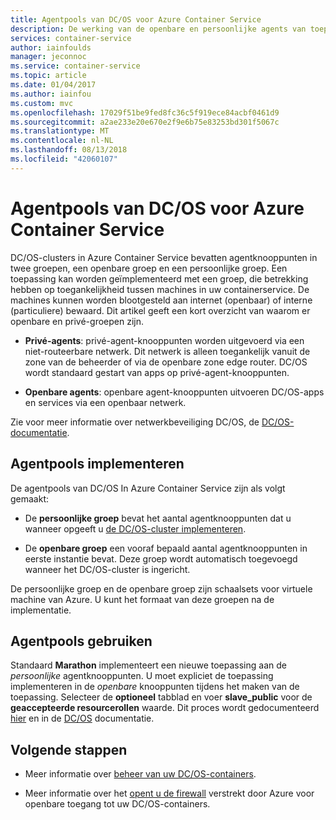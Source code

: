 ```yaml
---
title: Agentpools van DC/OS voor Azure Container Service
description: De werking van de openbare en persoonlijke agents van toepassingen met een Azure Container Service DC/OS-cluster
services: container-service
author: iainfoulds
manager: jeconnoc
ms.service: container-service
ms.topic: article
ms.date: 01/04/2017
ms.author: iainfou
ms.custom: mvc
ms.openlocfilehash: 17029f51be9fed8fc36c5f919ece84acbf0461d9
ms.sourcegitcommit: a2ae233e20e670e2f9e6b75e83253bd301f5067c
ms.translationtype: MT
ms.contentlocale: nl-NL
ms.lasthandoff: 08/13/2018
ms.locfileid: "42060107"
---
```

# <a name="dcos-agent-pools-for-azure-container-service"></a>Agentpools van DC/OS voor Azure Container Service
DC/OS-clusters in Azure Container Service bevatten agentknooppunten in twee groepen, een openbare groep en een persoonlijke groep. Een toepassing kan worden geïmplementeerd met een groep, die betrekking hebben op toegankelijkheid tussen machines in uw containerservice. De machines kunnen worden blootgesteld aan internet (openbaar) of interne (particuliere) bewaard. Dit artikel geeft een kort overzicht van waarom er openbare en privé-groepen zijn.


* **Privé-agents**: privé-agent-knooppunten worden uitgevoerd via een niet-routeerbare netwerk. Dit netwerk is alleen toegankelijk vanuit de zone van de beheerder of via de openbare zone edge router. DC/OS wordt standaard gestart van apps op privé-agent-knooppunten. 

* **Openbare agents**: openbare agent-knooppunten uitvoeren DC/OS-apps en services via een openbaar netwerk. 

Zie voor meer informatie over netwerkbeveiliging DC/OS, de [DC/OS-documentatie](https://dcos.io/docs/1.8/administration/securing-your-cluster/).

## <a name="deploy-agent-pools"></a>Agentpools implementeren

De agentpools van DC/OS In Azure Container Service zijn als volgt gemaakt:

* De **persoonlijke groep** bevat het aantal agentknooppunten dat u wanneer opgeeft u [de DC/OS-cluster implementeren](container-service-deployment.md). 

* De **openbare groep** een vooraf bepaald aantal agentknooppunten in eerste instantie bevat. Deze groep wordt automatisch toegevoegd wanneer het DC/OS-cluster is ingericht.

De persoonlijke groep en de openbare groep zijn schaalsets voor virtuele machine van Azure. U kunt het formaat van deze groepen na de implementatie.

## <a name="use-agent-pools"></a>Agentpools gebruiken
Standaard **Marathon** implementeert een nieuwe toepassing aan de *persoonlijke* agentknooppunten. U moet expliciet de toepassing implementeren in de *openbare* knooppunten tijdens het maken van de toepassing. Selecteer de **optioneel** tabblad en voer **slave_public** voor de **geaccepteerde resourcerollen** waarde. Dit proces wordt gedocumenteerd [hier](container-service-mesos-marathon-ui.md#deploy-a-docker-formatted-container) en in de [DC/OS](https://dcos.io/docs/1.7/administration/installing/custom/create-public-agent/) documentatie.

## <a name="next-steps"></a>Volgende stappen
* Meer informatie over [beheer van uw DC/OS-containers](container-service-mesos-marathon-ui.md).

* Meer informatie over het [opent u de firewall](container-service-enable-public-access.md) verstrekt door Azure voor openbare toegang tot uw DC/OS-containers.

